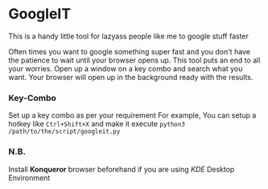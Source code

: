 # GoogleIT
This is a handy little tool for lazyass people like me to google stuff faster

Often times you want to google something super fast and you don't have the patience to wait until your browser opens up. This tool puts an end to all your worries. Open up a window on a key combo and search what you want. Your browser will open up in the background ready with the results.

### Key-Combo
Set up a key combo as per your requirement
For example, You can setup a hotkey like `Ctrl+Shift+X` and make it execute `python3 /path/to/the/script/googleit.py` 

### N.B.
Install **Konqueror** browser beforehand if you are using *KDE* Desktop Environment
